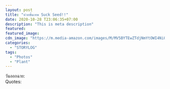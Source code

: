 ```yaml
---
layout: post
title: "ห่วยขั้นเทพ Suck Seed!!"
date: 2020-10-28 T23:06:35+07:00
description: "This is meta description"
featured:
featured_image:
cdn_image: "https://m.media-amazon.com/images/M/MV5BYTEwZTdjNmYtOWI4Ni00YThhLTk3ZGEtYjJhYTEyOWY4MTY2XkEyXkFqcGdeQXVyNzI1NzMxNzM@._V1_.jpg"
categories:
  - "STORYLOG"
tags:
  - "Photos"
  - "Plant"
---
```

วันออกฉาย:  
Quotes:  
